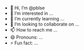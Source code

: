 - 👋 Hi, I’m @pblse
- 👀 I’m interested in ...
- 🌱 I’m currently learning ...
- 💞️ I’m looking to collaborate on ...
- 📫 How to reach me ...
- 😄 Pronouns: ...
- ⚡ Fun fact: ...

<!---
pblse/pblse is a ✨ special ✨ repository because its `README.md` (this file) appears on your GitHub profile.
You can click the Preview link to take a look at your changes.
--->
